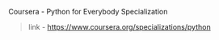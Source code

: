 Coursera - Python for Everybody Specialization
> link - https://www.coursera.org/specializations/python
